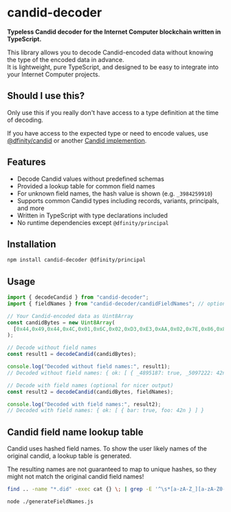 # candid-decoder

**Typeless Candid decoder for the Internet Computer blockchain written in TypeScript.**

This library allows you to decode Candid-encoded data without knowing the type of the encoded data in advance.  
It is lightweight, pure TypeScript, and designed to be easy to integrate into your Internet Computer projects.

## Should I use this?

Only use this if you really don't have access to a type definition at the time of decoding.

If you have access to the expected type or need to encode values, use [@dfinity/candid](https://github.com/dfinity/agent-js/tree/main/packages/candid) or another [Candid implemention](https://github.com/dfinity/awesome-internet-computer?tab=readme-ov-file#candid-implementations).

## Features

- Decode Candid values without predefined schemas  
- Provided a lookup table for common field names
- For unknown field names, the hash value is shown (e.g. `_3984259910`)
- Supports common Candid types including records, variants, principals, and more  
- Written in TypeScript with type declarations included
- No runtime dependencies except `@dfinity/principal`

## Installation

```bash
npm install candid-decoder @dfinity/principal
```

## Usage

```ts
import { decodeCandid } from "candid-decoder";
import { fieldNames } from "candid-decoder/candidFieldNames"; // optional

// Your Candid-encoded data as Uint8Array
const candidBytes = new Uint8Array(
  [0x44,0x49,0x44,0x4C,0x01,0x6C,0x02,0xD3,0xE3,0xAA,0x02,0x7E,0x86,0x8E,0xB7,0x02,0x7C,0x01,0x00,0x01,0x2A]
);

// Decode without field names
const result1 = decodeCandid(candidBytes);

console.log("Decoded without field names:", result1);
// Decoded without field names: { ok: [ { _4895187: true, _5097222: 42n } ] }

// Decode with field names (optional for nicer output)
const result2 = decodeCandid(candidBytes, fieldNames);

console.log("Decoded with field names:", result2);
// Decoded with field names: { ok: [ { bar: true, foo: 42n } ] }
```

## Candid field name lookup table

Candid uses hashed field names.
To show the user likely names of the original candid, a lookup table is generated. 

The resulting names are not guaranteed to map to unique hashes, so they might not match the original candid field names!

```bash
find .. -name "*.did" -exec cat {} \; | grep -E '^\s*[a-zA-Z_][a-zA-Z0-9_]*\s*:' | sed -E 's/^\s*([a-zA-Z_][a-zA-Z0-9_]*)\s*:.*$/\1/' | sort | uniq > ./src/frontend/identify/candidFieldNames.txt

node ./generateFieldNames.js
```
